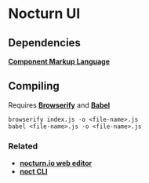 # Nocturn UI


## Dependencies

__[Component Markup Language](https://github.com/nocturnio/component-markup-language)__


## Compiling

Requires __[Browserify](browserify.org)__ and __[Babel](https://babeljs.io)__

```
browserify index.js -o <file-name>.js
babel <file-name>.js -o <file-name>.js
```

### Related

* __[nocturn.io web editor](https://nocturn.io)__
* __[noct CLI](https://www.npmjs.com/package/noct)__
